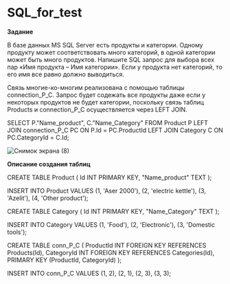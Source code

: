 # SQL_for_test

**Задание**

В базе данных MS SQL Server есть продукты и категории. Одному продукту может соответствовать много категорий, в одной категории может быть много продуктов. Напишите SQL запрос для выбора всех пар «Имя продукта – Имя категории». Если у продукта нет категорий, то его имя все равно должно выводиться.

Связь многие-ко-многим реализована с помощью таблицы connection_P_C. Запрос будет содежать все продукты даже если у некоторых продуктов не будет категории, поскольку связь таблиц Products и connection_P_C осуществляется через LEFT JOIN.

SELECT P."Name_product", C."Name_Category"
FROM Product P
LEFT JOIN connection_P_C PC
	ON P.Id = PC.ProductId
LEFT JOIN Category C
	ON PC.CategoryId = C.Id;
	
  ![Снимок экрана (8)](https://user-images.githubusercontent.com/78875572/216077743-ddcb282e-75bf-4b2f-bdaa-7e5510fb83e2.png)

  


**Описание создания таблиц**

CREATE TABLE Product (
	Id INT PRIMARY KEY,
	"Name_product" TEXT
);


INSERT INTO Product
VALUES
	(1, 'Aser 2000'),
	(2, 'electric kettle'),
	(3, 'Azelit'),
	(4, 'Other product');



CREATE TABLE Category (
	Id INT PRIMARY KEY,
	"Name_Category" TEXT
);


INSERT INTO Category
VALUES
	(1, 'Food'),
	(2, 'Electronic'),
	(3, 'Domestic tools');




CREATE TABLE conn_P_C (
	ProductId INT FOREIGN KEY REFERENCES Products(Id),
	CategoryId INT FOREIGN KEY REFERENCES Categories(Id),
	PRIMARY KEY (ProductId, CategoryId)
);


INSERT INTO conn_P_C
VALUES
	(1, 2),
	(2, 1),
	(2, 3),
	(3, 3);
	
